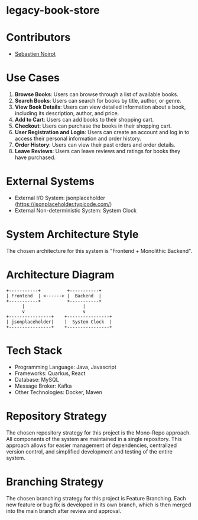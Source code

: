 # legacy-book-store

# Contributors
* [Sebastien Noirot](https://github.com/seb-noirot) 

# Use Cases
1. **Browse Books**: Users can browse through a list of available books.
2. **Search Books**: Users can search for books by title, author, or genre.
3. **View Book Details**: Users can view detailed information about a book, including its description, author, and price.
4. **Add to Cart**: Users can add books to their shopping cart.
5. **Checkout**: Users can purchase the books in their shopping cart.
6. **User Registration and Login**: Users can create an account and log in to access their personal information and order history.
7. **Order History**: Users can view their past orders and order details.
8. **Leave Reviews**: Users can leave reviews and ratings for books they have purchased.

# External Systems
* External I/O System: jsonplaceholder (https://jsonplaceholder.typicode.com/)
* External Non-deterministic System: System Clock

# System Architecture Style
The chosen architecture for this system is "Frontend + Monolithic Backend".

# Architecture Diagram
```
+-----------+          +-----------+
| Frontend  | <------> |  Backend  |
+-----------+          +-----------+
      |                      |
      v                      v
+----------------+    +----------------+
| jsonplaceholder|    |  System Clock  |
+----------------+    +----------------+
```

# Tech Stack
* Programming Language: Java, Javascript
* Frameworks: Quarkus, React
* Database: MySQL
* Message Broker: Kafka
* Other Technologies: Docker, Maven

# Repository Strategy
The chosen repository strategy for this project is the Mono-Repo approach. All components of the system are maintained in a single repository. This approach allows for easier management of dependencies, centralized version control, and simplified development and testing of the entire system.

# Branching Strategy
The chosen branching strategy for this project is Feature Branching. Each new feature or bug fix is developed in its own branch, which is then merged into the main branch after review and approval.
